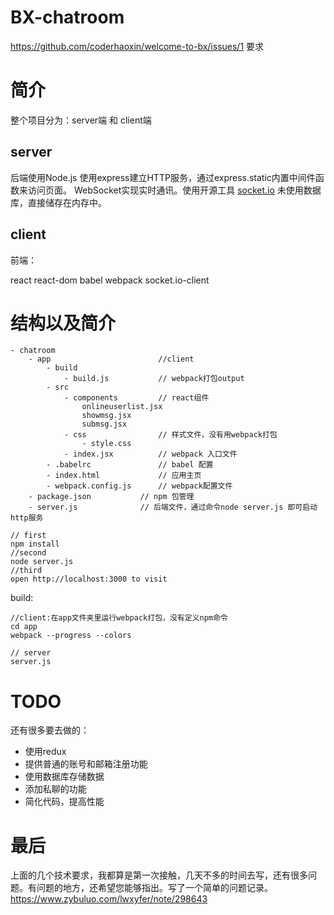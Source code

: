 # BX-chatroom

https://github.com/coderhaoxin/welcome-to-bx/issues/1  要求

# 简介

整个项目分为：server端 和 client端 

## server

后端使用Node.js
使用express建立HTTP服务，通过express.static内置中间件函数来访问页面。
WebSocket实现实时通讯。使用开源工具 [socket.io](http://socket.io/)
未使用数据库，直接储存在内存中。

## client

前端：

react
react-dom
babel
webpack
socket.io-client

# 结构以及简介


```
- chatroom
    - app                        //client 
        - build
            - build.js           // webpack打包output
        - src
            - components         // react组件
                onlineuserlist.jsx
                showmsg.jsx
                submsg.jsx
            - css                // 样式文件，没有用webpack打包
                - style.css
            - index.jsx          // webpack 入口文件
        - .babelrc               // babel 配置
        - index.html             // 应用主页
        - webpack.config.js      // webpack配置文件
    - package.json           // npm 包管理
    - server.js              // 后端文件，通过命令node server.js 即可启动http服务
```

```
// first
npm install
//second
node server.js
//third
open http://localhost:3000 to visit
```

build:

```
//client:在app文件夹里运行webpack打包，没有定义npm命令
cd app
webpack --progress --colors  

// server
server.js
```


# TODO

还有很多要去做的：

- 使用redux
- 提供普通的账号和邮箱注册功能
- 使用数据库存储数据
- 添加私聊的功能
- 简化代码，提高性能


# 最后

上面的几个技术要求，我都算是第一次接触，几天不多的时间去写，还有很多问题。有问题的地方，还希望您能够指出。写了一个简单的问题记录。https://www.zybuluo.com/lwxyfer/note/298643